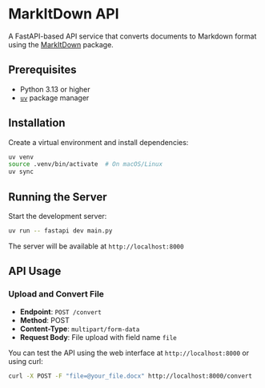 # MarkItDown API

A FastAPI-based API service that converts documents to Markdown format using the [MarkItDown](https://pypi.org/project/markitdown/#description) package.

## Prerequisites

- Python 3.13 or higher
- [`uv`](https://docs.astral.sh/uv/getting-started/installation/) package manager

## Installation

Create a virtual environment and install dependencies:

```bash
uv venv
source .venv/bin/activate  # On macOS/Linux
uv sync
```

## Running the Server

Start the development server:
```bash
uv run -- fastapi dev main.py
```

The server will be available at `http://localhost:8000`

## API Usage

### Upload and Convert File
- **Endpoint**: `POST /convert`
- **Method**: POST
- **Content-Type**: `multipart/form-data`
- **Request Body**: File upload with field name `file`

You can test the API using the web interface at `http://localhost:8000` or using curl:

```bash
curl -X POST -F "file=@your_file.docx" http://localhost:8000/convert
```
